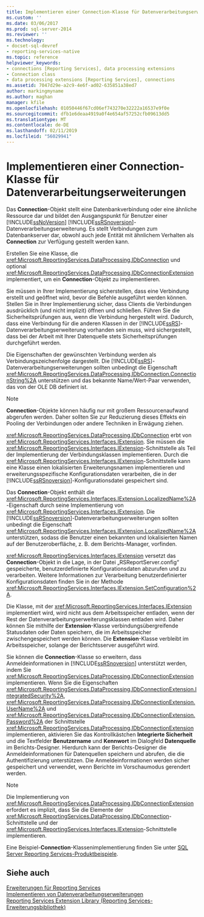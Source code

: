```yaml
---
title: Implementieren einer Connection-Klasse für Datenverarbeitungserweiterungen | Microsoft-Dokumentation
ms.custom: ''
ms.date: 03/06/2017
ms.prod: sql-server-2014
ms.reviewer: ''
ms.technology:
- docset-sql-devref
- reporting-services-native
ms.topic: reference
helpviewer_keywords:
- connections [Reporting Services], data processing extensions
- Connection class
- data processing extensions [Reporting Services], connections
ms.assetid: 7047d29e-a2c9-4e6f-ad02-635851a38ed7
author: markingmyname
ms.author: maghan
manager: kfile
ms.openlocfilehash: 01050446f67cd06ef743270e32222a16537e9f0e
ms.sourcegitcommit: dfb1e6deaa4919a0f4e654af57252cfb09613dd5
ms.translationtype: MT
ms.contentlocale: de-DE
ms.lasthandoff: 02/11/2019
ms.locfileid: "56029941"
---
```

# <a name="implementing-a-connection-class-for-a-data-processing-extension"></a>Implementieren einer Connection-Klasse für Datenverarbeitungserweiterungen
  Das **Connection**-Objekt stellt eine Datenbankverbindung oder eine ähnliche Ressource dar und bildet den Ausgangspunkt für Benutzer einer [!INCLUDE[ssNoVersion](../../../includes/ssnoversion-md.md)] [!INCLUDE[ssRSnoversion](../../../includes/ssrsnoversion-md.md)]-Datenverarbeitungserweiterung. Es stellt Verbindungen zum Datenbankserver dar, obwohl auch jede Entität mit ähnlichem Verhalten als **Connection** zur Verfügung gestellt werden kann.  
  
 Erstellen Sie eine Klasse, die <xref:Microsoft.ReportingServices.DataProcessing.IDbConnection> und optional <xref:Microsoft.ReportingServices.DataProcessing.IDbConnectionExtension> implementiert, um ein **Connection**-Objekt zu implementieren.  
  
 Sie müssen in Ihrer Implementierung sicherstellen, dass eine Verbindung erstellt und geöffnet wird, bevor die Befehle ausgeführt werden können. Stellen Sie in Ihrer Implementierung sicher, dass Clients die Verbindungen ausdrücklich (und nicht implizit) öffnen und schließen. Führen Sie die Sicherheitsprüfungen aus, wenn die Verbindung hergestellt wird. Dadurch, dass eine Verbindung für die anderen Klassen in der [!INCLUDE[ssRS](../../../includes/ssrs.md)]-Datenverarbeitungserweiterung vorhanden sein muss, wird sichergestellt, dass bei der Arbeit mit Ihrer Datenquelle stets Sicherheitsprüfungen durchgeführt werden.  
  
 Die Eigenschaften der gewünschten Verbindung werden als Verbindungszeichenfolge dargestellt. Die [!INCLUDE[ssRS](../../../includes/ssrs.md)]-Datenverarbeitungserweiterungen sollten unbedingt die Eigenschaft <xref:Microsoft.ReportingServices.DataProcessing.IDbConnection.ConnectionString%2A> unterstützen und das bekannte Name/Wert-Paar verwenden, das von der OLE DB definiert ist.  
  
> [!NOTE]  
>  **Connection**-Objekte können häufig nur mit großem Ressourcenaufwand abgerufen werden. Daher sollten Sie zur Reduzierung dieses Effekts ein Pooling der Verbindungen oder andere Techniken in Erwägung ziehen.  
  
 <xref:Microsoft.ReportingServices.DataProcessing.IDbConnection> erbt von <xref:Microsoft.ReportingServices.Interfaces.IExtension>. Sie müssen die <xref:Microsoft.ReportingServices.Interfaces.IExtension>-Schnittstelle als Teil der Implementierung der Verbindungsklassen implementieren. Durch die <xref:Microsoft.ReportingServices.Interfaces.IExtension>-Schnittstelle kann eine Klasse einen lokalisierten Erweiterungsnamen implementieren und erweiterungsspezifische Konfigurationsdaten verarbeiten, die in der [!INCLUDE[ssRSnoversion](../../../includes/ssrsnoversion-md.md)]-Konfigurationsdatei gespeichert sind.  
  
 Das **Connection**-Objekt enthält die <xref:Microsoft.ReportingServices.Interfaces.IExtension.LocalizedName%2A>-Eigenschaft durch seine Implementierung von <xref:Microsoft.ReportingServices.Interfaces.IExtension>. Die [!INCLUDE[ssRSnoversion](../../../includes/ssrsnoversion-md.md)]-Datenverarbeitungserweiterungen sollten unbedingt die Eigenschaft <xref:Microsoft.ReportingServices.Interfaces.IExtension.LocalizedName%2A> unterstützen, sodass die Benutzer einen bekannten und lokalisierten Namen auf der Benutzeroberfläche, z. B. dem Berichts-Manager, vorfinden.  
  
 <xref:Microsoft.ReportingServices.Interfaces.IExtension> versetzt das **Connection**-Objekt in die Lage, in der Datei „RSReportServer.config“ gespeicherte, benutzerdefinierte Konfigurationsdaten abzurufen und zu verarbeiten. Weitere Informationen zur Verarbeitung benutzerdefinierter Konfigurationsdaten finden Sie in der Methode <xref:Microsoft.ReportingServices.Interfaces.IExtension.SetConfiguration%2A>.  
  
 Die Klasse, mit der <xref:Microsoft.ReportingServices.Interfaces.IExtension> implementiert wird, wird nicht aus dem Arbeitsspeicher entladen, wenn der Rest der Datenverarbeitungserweiterungsklassen entladen wird. Daher können Sie mithilfe der **Extension**-Klasse verbindungsübergreifende Statusdaten oder Daten speichern, die im Arbeitsspeicher zwischengespeichert werden können. Die **Extension**-Klasse verbleibt im Arbeitsspeicher, solange der Berichtsserver ausgeführt wird.  
  
 Sie können die **Connection**-Klasse so erweitern, dass Anmeldeinformationen in [!INCLUDE[ssRSnoversion](../../../includes/ssrsnoversion-md.md)] unterstützt werden, indem Sie <xref:Microsoft.ReportingServices.DataProcessing.IDbConnectionExtension> implementieren. Wenn Sie die Eigenschaften <xref:Microsoft.ReportingServices.DataProcessing.IDbConnectionExtension.IntegratedSecurity%2A>, <xref:Microsoft.ReportingServices.DataProcessing.IDbConnectionExtension.UserName%2A> und <xref:Microsoft.ReportingServices.DataProcessing.IDbConnectionExtension.Password%2A> der Schnittstelle <xref:Microsoft.ReportingServices.DataProcessing.IDbConnectionExtension> implementieren, aktivieren Sie das Kontrollkästchen **Integrierte Sicherheit** und die Textfelder **Benutzername** und **Kennwort** im Dialogfeld **Datenquelle** im Berichts-Designer. Hierdurch kann der Berichts-Designer die Anmeldeinformationen für Datenquellen speichern und abrufen, die die Authentifizierung unterstützen. Die Anmeldeinformationen werden sicher gespeichert und verwendet, wenn Berichte im Vorschaumodus gerendert werden.  
  
> [!NOTE]  
>  Die Implementierung von <xref:Microsoft.ReportingServices.DataProcessing.IDbConnectionExtension> erfordert es implizit, dass Sie die Elemente der <xref:Microsoft.ReportingServices.DataProcessing.IDbConnection>-Schnittstelle und der <xref:Microsoft.ReportingServices.Interfaces.IExtension>-Schnittstelle implementieren.  
>   
>  Eine Beispiel-**Connection**-Klassenimplementierung finden Sie unter [SQL Server Reporting Services-Produktbeispiele](https://go.microsoft.com/fwlink/?LinkId=177889).  
  
## <a name="see-also"></a>Siehe auch  
 [Erweiterungen für Reporting Services](../reporting-services-extensions.md)   
 [Implementieren von Datenverarbeitungserweiterungen](implementing-a-data-processing-extension.md)   
 [Reporting Services Extension Library (Reporting Services-Erweiterungsbibliothek)](../reporting-services-extension-library.md)  
  
  

